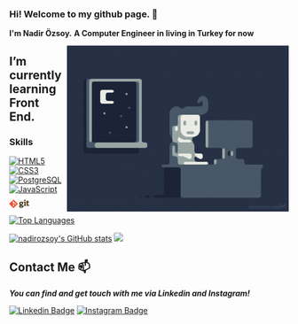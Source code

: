 ### Hi! Welcome to my github page. 👋

 **I'm Nadir Özsoy.** 
 **A Computer Engineer in living in Turkey for now**

<img align="right" alt="GIF" src="./code.gif" width="400"/>

##  I’m currently learning Front End.

### Skills

<a href="https://developer.mozilla.org/en-US/docs/Glossary/HTML5" target="_blank" rel="noreferrer"><img src="https://raw.githubusercontent.com/danielcranney/readme-generator/main/public/icons/skills/html5-colored.svg" width="36" height="36" alt="HTML5" /></a>
<a href="https://www.w3.org/TR/CSS/#css" target="_blank" rel="noreferrer"><img src="https://raw.githubusercontent.com/danielcranney/readme-generator/main/public/icons/skills/css3-colored.svg" width="36" height="36" alt="CSS3" /></a>
<a href="https://getbootstrap.com/" target="_blank" rel="noreferrer"><img src="https://raw.githubusercontent.com/danielcranney/readme-generator/main/public/icons/skills/bootstrap-colored.svg" width="36" height="36" alt="PostgreSQL" /></a>
<a href="https://developer.mozilla.org/en-US/docs/Web/JavaScript" target="_blank" rel="noreferrer"><img src="https://raw.githubusercontent.com/danielcranney/readme-generator/main/public/icons/skills/javascript-colored.svg" width="36" height="36" alt="JavaScript" /></a>
<img alt="Git" width="36" height="36" src="https://raw.githubusercontent.com/github/explore/80688e429a7d4ef2fca1e82350fe8e3517d3494d/topics/git/git.png" />
<a href="https://github.com/nadirozsoy" align="left"><img src="https://github-readme-stats.vercel.app/api/top-langs/?username=nadirozsoy&langs_count=5&title_color=6366f1&text_color=ffffff&icon_color=6366f1&bg_color=1c1917&hide_border=true&locale=en&custom_title=Top%20%Languages" alt="Top Languages" /></a>

<a href="http://www.github.com/nadirozsoy"><img src="https://github-readme-stats.vercel.app/api?username=nadirozsoy&show_icons=true&hide=&count_private=true&title_color=6366f1&text_color=ffffff&icon_color=6366f1&bg_color=1c1917&hide_border=true&show_icons=true" alt="nadirozsoy's GitHub stats" /></a>
<a href="http://www.github.com/nadirozsoy"><img src="https://github-readme-streak-stats.herokuapp.com/?user=nadirozsoy&stroke=ffffff&background=1c1917&ring=6366f1&fire=6366f1&currStreakNum=ffffff&currStreakLabel=6366f1&sideNums=ffffff&sideLabels=ffffff&dates=ffffff&hide_border=true" /></a>

## Contact Me 📫

***You can find and get touch with me via Linkedin and Instagram!***

[![Linkedin Badge](https://img.shields.io/badge/nadirozsoy-follow%20on%20linkedin-blue?style=for-the-badge&logo=linkedin)](https://www.linkedin.com/in/thisisnadirozsoy/)
[![Instagram Badge](https://img.shields.io/badge/nadirozsoy-follow%20on%20instagram-blue?style=for-the-badge&logo=instagram)](https://instagram.com/thisisnadirozsoy/)
